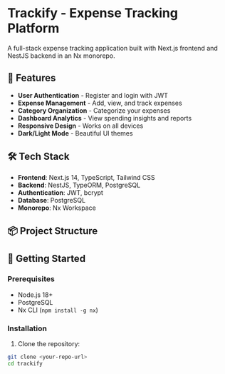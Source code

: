 # Trackify - Expense Tracking Platform

A full-stack expense tracking application built with Next.js frontend and NestJS backend in an Nx monorepo.

## 🚀 Features

- **User Authentication** - Register and login with JWT
- **Expense Management** - Add, view, and track expenses
- **Category Organization** - Categorize your expenses
- **Dashboard Analytics** - View spending insights and reports
- **Responsive Design** - Works on all devices
- **Dark/Light Mode** - Beautiful UI themes

## 🛠 Tech Stack

- **Frontend**: Next.js 14, TypeScript, Tailwind CSS
- **Backend**: NestJS, TypeORM, PostgreSQL
- **Authentication**: JWT, bcrypt
- **Database**: PostgreSQL
- **Monorepo**: Nx Workspace

## 📦 Project Structure



## 🚀 Getting Started

### Prerequisites
- Node.js 18+
- PostgreSQL
- Nx CLI (`npm install -g nx`)

### Installation

1. Clone the repository:
```bash
git clone <your-repo-url>
cd trackify
